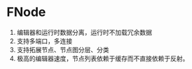 # FNode
1. 编辑器和运行时数据分离，运行时不加载冗余数据
2. 支持多端口，多连接
3. 支持拓展节点、节点图分层、分类
4. 极高的编辑器速度，节点列表依赖于缓存而不直接依赖于反射。





